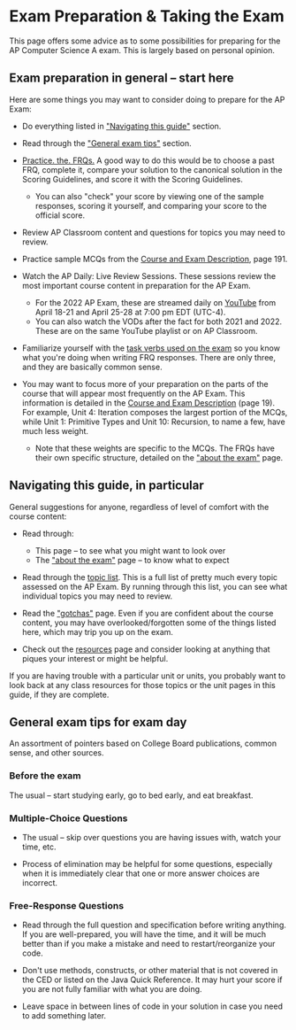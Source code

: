 # Exam Preparation & Taking the Exam

This page offers some advice as to some possibilities for preparing for the AP Computer Science A exam. This is largely based on personal opinion.

## Exam preparation in general – start here

Here are some things you may want to consider doing to prepare for the AP Exam:

* Do everything listed in ["Navigating this guide"](#navigating-this-guide) section.

* Read through the ["General exam tips"](#general-exam-tips-for-exam-day) section.

* [Practice. the. FRQs.](../resources.md#frq) A good way to do this would be to choose a past FRQ, complete it, compare your solution to the canonical solution in the Scoring Guidelines, and score it with the Scoring Guidelines.
  * You can also "check" your score by viewing one of the sample responses, scoring it yourself, and comparing your score to the official score.

* Review AP Classroom content and questions for topics you may need to review.

* Practice sample MCQs from the [Course and Exam Description](https://apcentral.collegeboard.org/pdf/ap-computer-science-a-course-and-exam-description.pdf?course=ap-computer-science-a), page 191.

* Watch the AP Daily: Live Review Sessions. These sessions review the most important course content in preparation for the AP Exam.
  * For the 2022 AP Exam, these are streamed daily on [YouTube](https://www.youtube.com/playlist?list=PLoGgviqq4845xKOY11PnkE7aqJC7-bYrd) from April 18-21 and April 25-28 at 7:00 pm EDT (UTC-4).
  * You can also watch the VODs after the fact for both 2021 and 2022. These are on the same YouTube playlist or on AP Classroom.

* Familiarize yourself with the [task verbs used on the exam](https://apstudents.collegeboard.org/courses/ap-computer-science-a/exam-tips) so you know what you're doing when writing FRQ responses. There are only three, and they are basically common sense.

* You may want to focus more of your preparation on the parts of the course that will appear most frequently on the AP Exam. This information is detailed in the [Course and Exam Description](https://apcentral.collegeboard.org/pdf/ap-computer-science-a-course-and-exam-description.pdf?course=ap-computer-science-a) (page 19). For example, Unit 4: Iteration composes the largest portion of the MCQs, while Unit 1: Primitive Types and Unit 10: Recursion, to name a few, have much less weight.
  * Note that these weights are specific to the MCQs. The FRQs have their own specific structure, detailed on the ["about the exam"](about_the_exam.md) page.

## Navigating this guide, in particular

General suggestions for anyone, regardless of level of comfort with the course content:

* Read through:
  * This page – to see what you might want to look over
  * The ["about the exam"](about_the_exam.md) page – to know what to expect

* Read through the [topic list](topic_list.md). This is a full list of pretty much every topic assessed on the AP Exam. By running through this list, you can see what individual topics you may need to review.

* Read the ["gotchas"](gotchas.md) page. Even if you are confident about the course content, you may have overlooked/forgotten some of the things listed here, which may trip you up on the exam.

* Check out the [resources](../resources.md) page and consider looking at anything that piques your interest or might be helpful.

If you are having trouble with a particular unit or units, you probably want to look back at any class resources for those topics or the unit pages in this guide, if they are complete.

## General exam tips for exam day

An assortment of pointers based on College Board publications, common sense, and other sources.

### Before the exam

The usual – start studying early, go to bed early, and eat breakfast.

### Multiple-Choice Questions

* The usual – skip over questions you are having issues with, watch your time, etc.

* Process of elimination may be helpful for some questions, especially when it is immediately clear that one or more answer choices are incorrect.

### Free-Response Questions

* Read through the full question and specification before writing anything. If you are well-prepared, you will have the time, and it will be much better than if you make a mistake and need to restart/reorganize your code.

* Don't use methods, constructs, or other material that is not covered in the CED or listed on the Java Quick Reference. It may hurt your score if you are not fully familiar with what you are doing.

* Leave space in between lines of code in your solution in case you need to add something later.
